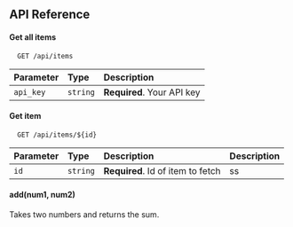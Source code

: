
## API Reference

#### Get all items

```http
  GET /api/items
```

| Parameter | Type     | Description                |
| :-------- | :------- | :------------------------- |
| `api_key` | `string` | **Required**. Your API key |

#### Get item

```http
  GET /api/items/${id}
```

| Parameter | Type     | Description                       |Description|
| :-------- | :------- | :-------------------------------- |:------|
| `id`      | `string` | **Required**. Id of item to fetch |ss|

#### add(num1, num2)

Takes two numbers and returns the sum.

